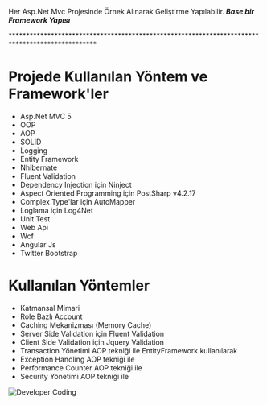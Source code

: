 
Her Asp.Net Mvc Projesinde Örnek Alınarak Geliştirme Yapılabilir.<b><i> Base bir Framework Yapısı</i></b>
<p>************************************************************************************************</p>

<h1>Projede Kullanılan Yöntem ve Framework'ler</h1>

<ul style="list-style-type:disc;">
  <li>Asp.Net MVC 5</li>
  <li>OOP</li>
  <li>AOP</li>
  <li>SOLID</li>
  <li>Logging</li>
  <li>Entity Framework</li>
  <li>Nhibernate</li>
  <li>Fluent Validation</li>
  <li>Dependency Injection için Ninject</li>
  <li>Aspect Oriented Programming için PostSharp v4.2.17</li>
  <li>Complex Type'lar için AutoMapper</li>
  <li>Loglama için Log4Net</li>
  <li>Unit Test</li>
  <li>Web Api</li>
  <li>Wcf</li>
  <li>Angular Js</li>
  <li>Twitter Bootstrap</li>
</ul>  
<h1>Kullanılan Yöntemler</h1>

<ol style="list-style-type:disc;">
  <li>Katmansal Mimari</li>
  <li>Role Bazlı Account</li>
  <li>Caching Mekanizması (Memory Cache)</li>
  <li>Server Side Validation için Fluent Validation</li>
  <li>Client Side Validation için Jquery Validation</li>
  <li>Transaction Yönetimi AOP tekniği ile EntityFramework kullanılarak</li>
  <li>Exception Handling AOP tekniği ile</li>
  <li>Performance Counter AOP tekniği ile</li>
  <li>Security Yönetimi AOP tekniği ile</li>
</ol>  
 <img src="http://i.hurimg.com/i/hurriyet/75/750x422/5a549ab718c77425d86c99c7.jpg" alt="Developer Coding" />
 <br/><br/>
